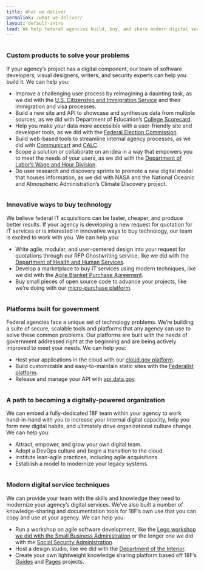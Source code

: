 ```yaml
---
title: What we deliver
permalink: /what-we-deliver/
layout: default-intro
lead: We help federal agencies build, buy, and share modern digital services to improve the user experience of government.
---
```


<section class="usa-grid-full usa-section section-list">
  <div class="usa-width-one-sixth">
    <img class="usa-img-circle" src="{{ site.baseurl }}/assets/img/home-icons/custom-products.svg" alt="">
  </div>
  <div class="usa-width-two-thirds">

  <h3><a id="Custom_products_to_solve_your_problems_0"></a>Custom products to solve your problems</h3>
  <p>If your agency’s project has a digital component, our team of software developers, visual designers, writers, and security experts can help you build it. We can help you:</p>
  <ul>
  <li>Improve a challenging user process by reimagining a daunting task, as we did with the <a href="https://my.uscis.gov/">U.S. Citizenship and Immigration Service</a> and their immigration and visa processes.</li>
  <li>Build a new site and API to showcase and synthesize data from multiple sources, as we did with Department of Education’s <a href="https://collegescorecard.ed.gov/">College Scorecard</a>.</li>
  <li>Help you make your data more accessible with a user-friendly site and developer tools, as we did with the <a href="https://beta.fec.gov/">Federal Election Commission</a>.</li>
  <li>Build web-based tools to streamline internal agency processes, as we did with <a href="https://cap.18f.gov/">Communicart</a> and <a href="https://calc.gsa.gov/">CALC</a>.</li>
  <li>Scope a solution or collaborate on an idea in a way that empowers you to meet the needs of your users, as we did with the <a href="https://18f.gsa.gov/2015/09/09/how-a-two-day-spring-moved-an-agency-twenty-years-forward/">Department of Labor’s Wage and Hour Division</a>.</li>
  <li>Do user research and discovery sprints to promote a new digital model that houses information, as we did with NASA and the National Oceanic and Atmospheric Administration’s Climate Discovery project.</li>
  </ul>

  </div>
</section>

<section class="usa-grid-full usa-section section-list">
  <div class="usa-width-one-sixth">
    <img src="{{ site.baseurl }}/assets/img/home-icons/innovative-ways.svg" alt="">
  </div>
  <div class="usa-width-two-thirds">

  <h3><a id="Innovative_ways_to_buy_technology_0"></a>Innovative ways to buy technology</h3>
  <p>We believe federal IT acquisitions can be faster, cheaper, and produce
  better results. If your agency is developing a new request for quotation
  for IT services or is interested in innovative ways to buy technology,
  our team is excited to work with you. We can help you:</p>
  <ul>
  <li>Write agile, modular, and user-centered design into your request for quotations through our RFP Ghostwriting service, like we did with the <a href="https://18f.gsa.gov/2016/03/22/helping-california-buy-a-new-child-welfare-system/">Department of Health and Human Services</a>.</li>
  <li>Develop a marketplace to buy IT services using modern techniques, like we did with the <a href="https://pages.18f.gov/ads-bpa/">Agile Blanket Purchase Agreement</a>.</li>
  <li>Buy small pieces of open source code to advance your projects, like we’re doing with our <a href="https://micropurchase.18f.gov/">micro-purchase platform</a>.</li>
  </ul>

  </div>
</section>

<section class="usa-grid-full usa-section section-list">
  <div class="usa-width-one-sixth">
    <img src="{{ site.baseurl }}/assets/img/home-icons/government.svg" alt="">
  </div>
  <div class="usa-width-two-thirds">

  <h3><a id="Platforms_built_for_government_0"></a>Platforms built for government</h3>
  <p>Federal agencies face a unique set of technology problems. We’re
  building a suite of secure, scalable tools and platforms that any agency
  can use to solve these common problems. Our platforms are built with the
  needs of government addressed right at the beginning and are being
  actively improved to meet your needs. We can help you:</p>
  <ul>
  <li>Host your applications in the cloud with our <a href="https://cloud.gov/">cloud.gov platform</a>.</li>
  <li>Build customizable and easy-to-maintain static sites with the <a href="https://federalist.18f.gov/">Federalist platform</a>.</li>
  <li>Release and manage your API with <a href="https://api.data.gov/">api.data.gov</a>.</li>
  </ul>

  </div>
</section>

<section class="usa-grid-full usa-section section-list">
  <div class="usa-width-one-sixth">
    <img src="{{ site.baseurl }}/assets/img/home-icons/path.svg" alt="">
  </div>
  <div class="usa-width-two-thirds">

  <h3><a id="A_path_to_becoming_a_digitallypowered_organization_0"></a>A path to becoming a digitally-powered organization</h3>
  <p>We can embed a fully-dedicated 18F team within your agency to work
  hand-in-hand with you to increase your internal digital capacity, help
  you form new digital habits, and ultimately drive organizational culture change. We can help you:</p>
  <ul>
  <li>Attract, empower, and grow your own digital team.</li>
  <li>Adopt a DevOps culture and begin a transition to the cloud.</li>
  <li>Institute lean-agile practices, including agile acquisitions.</li>
  <li>Establish a model to modernize your legacy systems.</li>
  </ul>

  </div>
</section>

<section class="usa-grid-full usa-section section-list">
  <div class="usa-width-one-sixth">
    <img src="{{ site.baseurl }}/assets/img/home-icons/modern-techniques.svg" alt="">
  </div>
  <div class="usa-width-two-thirds">

  <h3><a id="Modern_digital_service_techniques_0"></a>Modern digital service techniques</h3>
  <p>We can provide your team with the skills and knowledge they need to
  modernize your agency’s digital services. We’ve also built a number of
  knowledge-sharing and documentation tools for 18F’s own use that you can
  copy and use at your agency. We can help you:</p>
  <ul>
  <li>Run a workshop on agile software development, like the <a href="https://18f.gsa.gov/2015/08/31/how-playing-with-legos-taught-executives-agile/">Lego workshop we did with the Small Business Administration</a> or the longer one we did with the <a href="https://18f.gsa.gov/2015/02/11/a-story-of-an-agile-workshop/">Social Security Administration</a>.</li>
  <li>Host a design studio, like we did with the <a href="https://18f.gsa.gov/2014/09/25/design-studio-onrr/">Department of the Interior</a>.</li>
  <li>Create your own lightweight knowledge sharing platform based off 18F’s <a href="https://pages.18f.gov/guides-template/">Guides</a> and <a href="https://pages.18f.gov/">Pages</a> projects.</li>
  </ul>

  </div>
</section>
